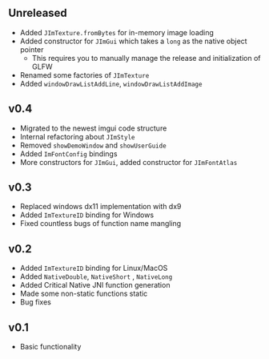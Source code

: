 ## Unreleased

+ Added `JImTexture.fromBytes` for in-memory image loading
+ Added constructor for `JImGui` which takes a `long` as the native object pointer
  + This requires you to manually manage the release and initialization of GLFW
+ Renamed some factories of `JImTexture`
+ Added `windowDrawListAddLine`, `windowDrawListAddImage`

## v0.4

+ Migrated to the newest imgui code structure
+ Internal refactoring about `JImStyle`
+ Removed `showDemoWindow` and `showUserGuide`
+ Added `ImFontConfig` bindings
+ More constructors for `JImGui`, added constructor for `JImFontAtlas`

## v0.3

+ Replaced windows dx11 implementation with dx9
+ Added `ImTextureID` binding for Windows
+ Fixed countless bugs of function name mangling

## v0.2

+ Added `ImTextureID` binding for Linux/MacOS
+ Added `NativeDouble`, `NativeShort` , `NativeLong`
+ Added Critical Native JNI function generation
+ Made some non-static functions static
+ Bug fixes

## v0.1

+ Basic functionality

